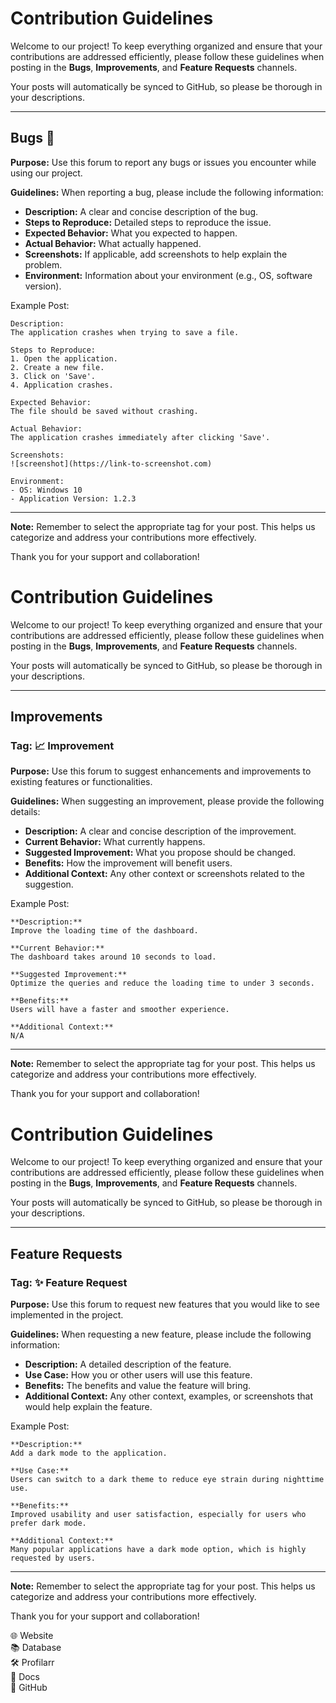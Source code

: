 # Contribution Guidelines

Welcome to our project! To keep everything organized and ensure that your contributions are addressed efficiently, please follow these guidelines when posting in the **Bugs**, **Improvements**, and **Feature Requests** channels. 

Your posts will automatically be synced to GitHub, so please be thorough in your descriptions.

---

## Bugs 🐛


**Purpose:** Use this forum to report any bugs or issues you encounter while using our project.

**Guidelines:** When reporting a bug, please include the following information:
- **Description:** A clear and concise description of the bug.
- **Steps to Reproduce:** Detailed steps to reproduce the issue.
- **Expected Behavior:** What you expected to happen.
- **Actual Behavior:** What actually happened.
- **Screenshots:** If applicable, add screenshots to help explain the problem.
- **Environment:** Information about your environment (e.g., OS, software version).

Example Post:
```
Description:
The application crashes when trying to save a file.

Steps to Reproduce:
1. Open the application.
2. Create a new file.
3. Click on 'Save'.
4. Application crashes.

Expected Behavior:
The file should be saved without crashing.

Actual Behavior:
The application crashes immediately after clicking 'Save'.

Screenshots:
![screenshot](https://link-to-screenshot.com)

Environment:
- OS: Windows 10
- Application Version: 1.2.3
```

---

**Note:** Remember to select the appropriate tag for your post. This helps us categorize and address your contributions more effectively.

Thank you for your support and collaboration!

# Contribution Guidelines

Welcome to our project! To keep everything organized and ensure that your contributions are addressed efficiently, please follow these guidelines when posting in the **Bugs**, **Improvements**, and **Feature Requests** channels. 

Your posts will automatically be synced to GitHub, so please be thorough in your descriptions.

---

## Improvements

### Tag: 📈 Improvement

**Purpose:** Use this forum to suggest enhancements and improvements to existing features or functionalities.

**Guidelines:** When suggesting an improvement, please provide the following details:
- **Description:** A clear and concise description of the improvement.
- **Current Behavior:** What currently happens.
- **Suggested Improvement:** What you propose should be changed.
- **Benefits:** How the improvement will benefit users.
- **Additional Context:** Any other context or screenshots related to the suggestion.

Example Post:
```
**Description:**
Improve the loading time of the dashboard.

**Current Behavior:**
The dashboard takes around 10 seconds to load.

**Suggested Improvement:**
Optimize the queries and reduce the loading time to under 3 seconds.

**Benefits:**
Users will have a faster and smoother experience.

**Additional Context:**
N/A
```

---

**Note:** Remember to select the appropriate tag for your post. This helps us categorize and address your contributions more effectively.

Thank you for your support and collaboration!

# Contribution Guidelines

Welcome to our project! To keep everything organized and ensure that your contributions are addressed efficiently, please follow these guidelines when posting in the **Bugs**, **Improvements**, and **Feature Requests** channels. 

Your posts will automatically be synced to GitHub, so please be thorough in your descriptions.

---

## Feature Requests

### Tag: ✨ Feature Request

**Purpose:** Use this forum to request new features that you would like to see implemented in the project.

**Guidelines:** When requesting a new feature, please include the following information:
- **Description:** A detailed description of the feature.
- **Use Case:** How you or other users will use this feature.
- **Benefits:** The benefits and value the feature will bring.
- **Additional Context:** Any other context, examples, or screenshots that would help explain the feature.

Example Post:
```
**Description:**
Add a dark mode to the application.

**Use Case:**
Users can switch to a dark theme to reduce eye strain during nighttime use.

**Benefits:**
Improved usability and user satisfaction, especially for users who prefer dark mode.

**Additional Context:**
Many popular applications have a dark mode option, which is highly requested by users.
```

---

**Note:** Remember to select the appropriate tag for your post. This helps us categorize and address your contributions more effectively.

Thank you for your support and collaboration!


🌐 Website  
📚 Database  
🛠️ Profilarr  
📄 Docs  
🔗 GitHub